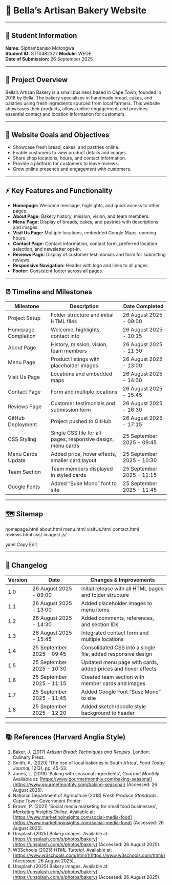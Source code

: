 # 🍞 Bella’s Artisan Bakery Website

---

## 👤 Student Information
**Name:** Siphambaniso Mdlongwa  
**Student ID:** ST10482327 
**Module:** WEDE  
**Date of Submission:** 26 September 2025

---

## 📝 Project Overview
Bella’s Artisan Bakery is a small business based in Cape Town, founded in 2018 by Bella. The bakery specializes in handmade bread, cakes, and pastries using fresh ingredients sourced from local farmers. This website showcases their products, allows online engagement, and provides essential contact and location information for customers.

---

## 🎯 Website Goals and Objectives
- Showcase fresh bread, cakes, and pastries online.  
- Enable customers to view product details and images.  
- Share shop locations, hours, and contact information.  
- Provide a platform for customers to leave reviews.  
- Grow online presence and engagement with customers.

---

## ⚡ Key Features and Functionality
- **Homepage:** Welcome message, highlights, and quick access to other pages.  
- **About Page:** Bakery history, mission, vision, and team members.  
- **Menu Page:** Display of breads, cakes, and pastries with descriptions and images.  
- **Visit Us Page:** Multiple locations, embedded Google Maps, opening hours.  
- **Contact Page:** Contact information, contact form, preferred location selection, and newsletter opt-in.  
- **Reviews Page:** Display of customer testimonials and form for submitting reviews.  
- **Responsive Navigation:** Header with logo and links to all pages.  
- **Footer:** Consistent footer across all pages.

---

## ⏰ Timeline and Milestones
| Milestone                     | Description                                         | Date Completed |
|--------------------------------|-----------------------------------------------------|----------------|
| Project Setup                  | Folder structure and initial HTML files           | 26 August 2025 - 09:00 |
| Homepage Completion            | Welcome, highlights, contact info                  | 26 August 2025 - 10:15 |
| About Page                     | History, mission, vision, team members            | 26 August 2025 - 11:30 |
| Menu Page                      | Product listings with placeholder images           | 26 August 2025 - 13:00 |
| Visit Us Page                  | Locations and embedded maps                         | 26 August 2025 - 14:30 |
| Contact Page                   | Form and multiple locations                         | 26 August 2025 - 15:45 |
| Reviews Page                   | Customer testimonials and submission form          | 26 August 2025 - 16:30 |
| GitHub Deployment              | Project pushed to GitHub                            | 26 August 2025 - 17:15 |
| CSS Styling	                   | Single CSS file for all pages, responsive design, menu cards | 25 September 2025 - 09:45 |
| Menu Cards Update	             | Added price, hover effects, smaller card layout	 | 25 September 2025 - 10:30 |
| Team Section	                 | Team members displayed in styled cards	           | 25 September 2025 - 11:15 |
| Google Fonts                   | Added “Suse Mono” font to site	                   | 25 September 2025 - 11:45 |

---

## 🗺️ Sitemap
homepage.html
about.html
menu.html
visitUs.html
contact.html
reviews.html
css/
images/
js/

yaml
Copy
Edit

---

## 🔄 Changelog
| Version | Date       | Changes & Improvements                               |
|---------|------------|-----------------------------------------------------|
| 1.0     | 26 August 2025 - 09:00 | Initial release with all HTML pages and folder structure |
| 1.1     | 26 August 2025 - 13:00 | Added placeholder images to menu items             |
| 1.2     | 26 August 2025 - 14:30 | Added comments, references, and section IDs        |
| 1.3     | 26 August 2025 - 15:45 | Integrated contact form and multiple locations     |
| 1.4	    | 25 September 2025 - 09:45 |	Consolidated CSS into a single file, added responsive design |
| 1.5	    | 25 September 2025 - 10:30	| Updated menu page with cards, added prices and hover effects |
| 1.6	    | 25 September 2025 - 11:15 |	Created team section with member cards and images |
| 1.7	    | 25 September 2025 - 11:45 |	Added Google Font “Suse Mono” to site |
| 1.8	    | 25 September 2025 - 12:20	| Added sketch/doodle style background to header |

---

## 📚 References (Harvard Anglia Style)
1. Baker, J. (2017) *Artisan Bread: Techniques and Recipes*. London: Culinary Press.  
2. Smith, A. (2020) 'The rise of local bakeries in South Africa', *Food Today Journal*, 12(3), pp. 45-53.  
3. Jones, L. (2019) 'Baking with seasonal ingredients', *Gourmet Monthly*. Available at: [https://www.gourmetmonthly.com/baking-seasonal](https://www.gourmetmonthly.com/baking-seasonal) (Accessed: 26 August 2025).  
4. National Department of Agriculture (2018) *Fresh Produce Standards*. Cape Town: Government Printer.  
5. Brown, P. (2021) 'Social media marketing for small food businesses', *Marketing Insights Online*. Available at: [https://www.marketinginsights.com/social-media-food](https://www.marketinginsights.com/social-media-food) (Accessed: 26 August 2025).  
6. Unsplash (2025) Bakery images. Available at: [https://unsplash.com/s/photos/bakery](https://unsplash.com/s/photos/bakery) (Accessed: 26 August 2025).
7. W3Schools (2025) *HTML Tutorial*. Available at: [https://www.w3schools.com/html/](https://www.w3schools.com/html/) (Accessed: 26 August 2025).
8. Unsplash (2025) Bakery images. Available at: [https://unsplash.com/s/photos/bakery](https://unsplash.com/s/photos/bakery) (Accessed: 26 August 2025).
